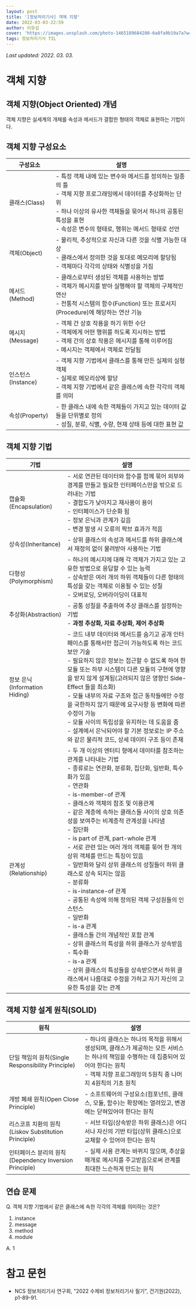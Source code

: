```yaml
---
layout: post
title: '[정보처리기사] 객체 지향'
date: 2022-03-03-22:59
author: 이유섭
cover: 'https://images.unsplash.com/photo-1465189684280-6a8fa9b19a7a?w=1600&q=900'
tags: 정보처리기사 TIL
---
```




_Last updated: 2022. 03. 03._



# 객체 지향



## 객체 지향(Object Oriented) 개념

 객체 지향은 실세계의 개체를 속성과 메서드가 결합한 형태의 객체로 표현하는 기법이다.





## 객체 지향 구성요소

| 구성요소           | 설명                                                         |
| ------------------ | ------------------------------------------------------------ |
| 클래스(Class)      | - 특정 객체 내에 있는 변수와 메서드를 정의하는 일종의 틀<br />- 객체 지향 프로그래밍에서 데이터를 추상화하는 단위<br />- 하나 이상의 유사한 객체들을 묶어서 하나의 공통된 특성을 표현<br />- 속성은 변수의 형태로, 행위는 메서드 형태로 선언 |
| 객체(Object)       | - 물리적, 추상적으로 자신과 다른 것을 식별 가능한 대상<br />- 클래스에서 정의한 것을 토대로 메모리에 할당됨<br />- 객체마다 각각의 상태와 식별성을 가짐 |
| 메서드(Method)     | - 클래스로부터 생성된 객체를 사용하는 방법<br />- 객체가 메시지를 받아 실행해야 할 객체의 구체적인 연산<br />- 전통적 시스템의 함수(Function) 또는 프로서지(Procedure)에 해당하는 연산 기능 |
| 메시지(Message)    | - 객체 간 상호 작용을 하기 위한 수단<br />- 객체에게 어떤 행위를 하도록 지시하는 방법<br />- 객체 간의 상호 작용은 메시지를 통해 이루어짐<br />- 메시지는 객체에서 객체로 전달됨 |
| 인스턴스(Instance) | - 객체 지향 기법에서 클래스를 통해 만든 실제의 실형 객체<br />- 실제로 메모리상에 할당<br />- 객체 지향 기법에서 같은 클레스에 속한 각각의 객체를 의미 |
| 속성(Property)     | - 한 클래스 내에 속한 객체들이 가지고 있는 데이터 값들을 단위별로 정의<br />- 성질, 분류, 식별, 수량, 현재 상태 등에 대한 표현 값 |





## 객체 지향 기법

| 기법                          | 설명                                                         |
| ----------------------------- | ------------------------------------------------------------ |
| 캡슐화(Encapsulation)         | - 서로 연관된 데이터와 함수를 함께 묶어 외부와 경계를 만들고 필요한 인터페이스만을 밖으로 드러내는 기법<br />- 결합도가 낮아지고 재사용이 용이<br />- 인터페이스가 단순화 됨<br />- 정보 은닉과 관계가 깊음<br />- 변경 발생 시 오류의 팍브 효과가 적음 |
| 상속성(Inheritance)           | - 상위 클래스의 속성과 메서드를 하위 클래스에서 재정의 없이 물려받아 사용하는 기법 |
| 다형성(Polymorphism)          | - 하나의 메시지에 대해 각 객체가 가지고 있는 고유한 방법으로 응답할 수 있는 능력<br />- 상속받은 여러 개의 하위 객체들이 다른 형태의 특성을 갖는 객체로 이용될 수 있는 성질<br />- 오버로딩, 오버라이딩이 대표적 |
| 추상화(Abstraction)           | - 공통 성질을 추출하여 추상 클래스를 설정하는 기법<br />- **과정 추상화, 자료 추상화, 제어 추상화** |
| 정보 은닉(Information Hiding) | - 코드 내부 데이터와 메서드를 숨기고 공개 인터페이스를 통해서만 접근이 가능하도록 하는 코드 보안 기술<br />- 필요하지 않은 정보는 접근할 수 없도록 하여 한 모듈 또는 하부 시스템이 다른 모듈의 구현에 영향을 받지 않게 설계됨(고려되지 않은 영향인 Side-Effect 들을 최소화)<br />- 모듈 내부의 자료 구조와 접근 동작들에만 수정을 국한하지 않기 때문에 요구사항 등 변화에 따른 수정이 가능<br />- 모듈 사이의 독립성을 유지하는 데 도움을 줌<br />- 설계에서 은닉되어야 할 기본 정보로는 IP 주소와 같은 물리적 코드, 상세 데이터 구조 등이 존재 |
| 관계성(Relationship)          | - 두 개 이상의 엔터티 형에서 데이터를 참조하는 관계를 나타내는 기법<br />- 종류로는 연관화, 분류화, 집단화, 일반화, 특수화가 있음<br />- 연관화<br />   - is-member-of 관계<br />   - 클래스와 객체의 참조 및 이용관계<br />   - 같은 계층에 속하는 클래스들 사이의 상호 의존성을 보여주는 비계층적 관계성을 나타냄<br />- 집단화<br />   - is part of 관계, part-whole 관계<br />   - 서로 관련 있는 여러 개의 객체를 묶어 한 개의 상위 객체를 만드는 특징이 있음<br />   - 일반화와 달리 상위 클래스의 성질들이 하위 클래스로 상속 되지는 않음<br />- 분류화<br />   - is-instance-of 관계<br />   - 공통된 속성에 의해 정의된 객체 구성원들의 인스턴스<br />- 일반화<br />   - is-a 관계<br />   - 클래스들 간의 개념적인 포함 관계<br />   - 상위 클래스의 특성을 하위 클래스가 상속받음<br />- 특수화<br />   - is-a 관계<br />   - 상위 클래스의 특성들을 상속받으면서 하위 클래스에서 나름대로 수정을 가하고 자기 자신의 고유한 특성을 갖는 관계 |





## 객체 지향 설계 원칙(SOLID)

| 원칙                                                   | 설명                                                         |
| ------------------------------------------------------ | ------------------------------------------------------------ |
| 단일 책임의 원칙(Single Responsibility Principle)      | - 하나의 클래스는 하나의 목적을 위해서 생성되며, 클래스가 제공하는 모든 서비스는 하나의 책임을 수행하는 데 집중되어 있어야 한다는 원칙<br />- 객체 지향 프로그래밍의 5원칙 중 나머지 4원칙의 기초 원칙 |
| 개방 폐쇄 원칙(Open Close Principle)                   | - 소프트웨어의 구성요소(컴포넌트, 클래스, 모듈, 함수)는 확장에는 열려있고, 변경에는 닫혀있어야 한다는 원칙 |
| 리스코프 치환의 원칙(Liskov Substitution Principle)    | - 서브 타입(상속받은 하위 클래스)은 어디서나 자신의 기반 타입(상위 클래스)으로 교체할 수 있어야 한다는 원칙 |
| 인터페이스 분리의 원칙(Dependency Inversion Principle) | - 실제 사용 관계는 바뀌지 않으며, 추상을 매개로 메시지를 주고받음으로써 관계를 최대한 느슨하게 만드는 원칙 |





## 연습 문제

Q. 객체 지향 기법에서 같은 클래스에 속한 각각의 객체를 의미하는 것은?

1. instance
2. message
3. method
4. module



A. 1





# 참고 문헌

- NCS 정보처리기사 연구회, "2022 수제비 정보처리기사 필기", 건기원(2022), p1-89-91.

